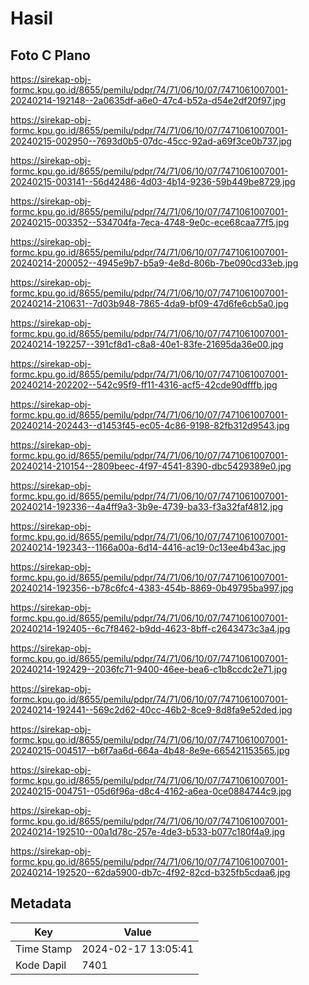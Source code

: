 # Hasil

## Foto C Plano

https://sirekap-obj-formc.kpu.go.id/8655/pemilu/pdpr/74/71/06/10/07/7471061007001-20240214-192148--2a0635df-a6e0-47c4-b52a-d54e2df20f97.jpg

https://sirekap-obj-formc.kpu.go.id/8655/pemilu/pdpr/74/71/06/10/07/7471061007001-20240215-002950--7693d0b5-07dc-45cc-92ad-a69f3ce0b737.jpg

https://sirekap-obj-formc.kpu.go.id/8655/pemilu/pdpr/74/71/06/10/07/7471061007001-20240215-003141--56d42486-4d03-4b14-9236-59b449be8729.jpg

https://sirekap-obj-formc.kpu.go.id/8655/pemilu/pdpr/74/71/06/10/07/7471061007001-20240215-003352--534704fa-7eca-4748-9e0c-ece68caa77f5.jpg

https://sirekap-obj-formc.kpu.go.id/8655/pemilu/pdpr/74/71/06/10/07/7471061007001-20240214-200052--4945e9b7-b5a9-4e8d-806b-7be090cd33eb.jpg

https://sirekap-obj-formc.kpu.go.id/8655/pemilu/pdpr/74/71/06/10/07/7471061007001-20240214-210631--7d03b948-7865-4da9-bf09-47d6fe6cb5a0.jpg

https://sirekap-obj-formc.kpu.go.id/8655/pemilu/pdpr/74/71/06/10/07/7471061007001-20240214-192257--391cf8d1-c8a8-40e1-83fe-21695da36e00.jpg

https://sirekap-obj-formc.kpu.go.id/8655/pemilu/pdpr/74/71/06/10/07/7471061007001-20240214-202202--542c95f9-ff11-4316-acf5-42cde90dfffb.jpg

https://sirekap-obj-formc.kpu.go.id/8655/pemilu/pdpr/74/71/06/10/07/7471061007001-20240214-202443--d1453f45-ec05-4c86-9198-82fb312d9543.jpg

https://sirekap-obj-formc.kpu.go.id/8655/pemilu/pdpr/74/71/06/10/07/7471061007001-20240214-210154--2809beec-4f97-4541-8390-dbc5429389e0.jpg

https://sirekap-obj-formc.kpu.go.id/8655/pemilu/pdpr/74/71/06/10/07/7471061007001-20240214-192336--4a4ff9a3-3b9e-4739-ba33-f3a32faf4812.jpg

https://sirekap-obj-formc.kpu.go.id/8655/pemilu/pdpr/74/71/06/10/07/7471061007001-20240214-192343--1166a00a-6d14-4416-ac19-0c13ee4b43ac.jpg

https://sirekap-obj-formc.kpu.go.id/8655/pemilu/pdpr/74/71/06/10/07/7471061007001-20240214-192356--b78c6fc4-4383-454b-8869-0b49795ba997.jpg

https://sirekap-obj-formc.kpu.go.id/8655/pemilu/pdpr/74/71/06/10/07/7471061007001-20240214-192405--6c7f8462-b9dd-4623-8bff-c2643473c3a4.jpg

https://sirekap-obj-formc.kpu.go.id/8655/pemilu/pdpr/74/71/06/10/07/7471061007001-20240214-192429--2036fc71-9400-46ee-bea6-c1b8ccdc2e71.jpg

https://sirekap-obj-formc.kpu.go.id/8655/pemilu/pdpr/74/71/06/10/07/7471061007001-20240214-192441--569c2d62-40cc-46b2-8ce9-8d8fa9e52ded.jpg

https://sirekap-obj-formc.kpu.go.id/8655/pemilu/pdpr/74/71/06/10/07/7471061007001-20240215-004517--b6f7aa6d-664a-4b48-8e9e-665421153565.jpg

https://sirekap-obj-formc.kpu.go.id/8655/pemilu/pdpr/74/71/06/10/07/7471061007001-20240215-004751--05d6f96a-d8c4-4162-a6ea-0ce0884744c9.jpg

https://sirekap-obj-formc.kpu.go.id/8655/pemilu/pdpr/74/71/06/10/07/7471061007001-20240214-192510--00a1d78c-257e-4de3-b533-b077c180f4a9.jpg

https://sirekap-obj-formc.kpu.go.id/8655/pemilu/pdpr/74/71/06/10/07/7471061007001-20240214-192520--62da5900-db7c-4f92-82cd-b325fb5cdaa6.jpg


## Metadata

| Key        | Value               |
| ---------- | ------------------- |
| Time Stamp | 2024-02-17 13:05:41 |
| Kode Dapil | 7401                |



